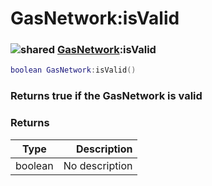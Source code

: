 # GasNetwork:isValid

### ![shared](../../home/gas\_network/.gitbook/assets/shared.png) [GasNetwork](../../home/gas\_network/home/GasNetwork/):isValid

```lua
boolean GasNetwork:isValid()
```

### Returns true if the GasNetwork is valid

### Returns

| Type    |    Description |
| ------- | -------------: |
| boolean | No description |
